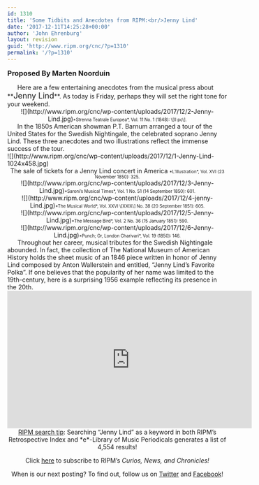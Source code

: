 ```yaml
---
id: 1310
title: 'Some Tidbits and Anecdotes from RIPM:<br/>Jenny Lind'
date: '2017-12-11T14:25:28+00:00'
author: 'John Ehrenburg'
layout: revision
guid: 'http://www.ripm.org/cnc/?p=1310'
permalink: '/?p=1310'
---
```


**<span style="font-size: medium;">P</span><span style="font-size: medium;">roposed By Marten Noorduin</span>**

<div style="text-indent: 23px;">Here are a few entertaining anecdotes from the musical press about **<span style="font-size: large;">Jenny Lind</span>**. As today is Friday, perhaps they will set the right tone for your weekend.</div><div style="text-align: center;">![](http://www.ripm.org/cnc/wp-content/uploads/2017/12/2-Jenny-Lind.jpg)<span style="font-size: 70%;">*Strenna Teatrale Europea*, Vol. 11 No. 1 (1848): \[II pc\].</span></div><div style="text-indent: 23px;">In the 1850s American showman P.T. Barnum arranged a tour of the United States for the Swedish Nightingale, the celebrated soprano Jenny Lind. These three anecdotes and two illustrations reflect the immense success of the tour.</div><div>![](http://www.ripm.org/cnc/wp-content/uploads/2017/12/1-Jenny-Lind-1024x458.jpg)</div><div style="text-align: center;">The sale of tickets for a Jenny Lind concert in America  
<span style="font-size: 70%;">*L’Illustration*, Vol. XVI (23 November 1850): 325.</span></div><div style="text-align: center;">![](http://www.ripm.org/cnc/wp-content/uploads/2017/12/3-Jenny-Lind.jpg)<span style="font-size: 70%;">*Saroni’s Musical Times*, Vol. 1 No. 51 (14 September 1850): 601.</span></div><div style="text-align: center;">![](http://www.ripm.org/cnc/wp-content/uploads/2017/12/4-jenny-Lind.jpg)<span style="font-size: 70%;">*The Musical World*, Vol. XXVI \[XXIX\] No. 38 (20 September 1851): 605.</span></div><div style="text-align: center;">![](http://www.ripm.org/cnc/wp-content/uploads/2017/12/5-Jenny-Lind.jpg)<span style="font-size: 70%;">*The Message Bird*, Vol. 2 No. 36 (15 January 1851): 590.</span></div><div style="text-align: center;">![](http://www.ripm.org/cnc/wp-content/uploads/2017/12/6-Jenny-Lind.jpg)<span style="font-size: 70%;">*Punch; Or, London Charivari*, Vol. 19 (1850): 146.</span></div><div style="text-indent: 23px;">Throughout her career, musical tributes for the Swedish Nightingale abounded. In fact, the collection of The National Museum of American History holds the sheet music of an 1846 piece written in honor of Jenny Lind composed by Anton Wallerstein and entitled, “Jenny Lind’s Favorite Polka”. If one believes that the popularity of her name was limited to the 19th-century, here is a surprising 1956 example reflecting its presence in the 20th.</div><div></div><div style="text-align: center;"><div style="text-align: center;"><iframe allowfullscreen="allowfullscreen" frameborder="0" height="315" loading="lazy" src="https://www.youtube.com/embed/j3QyB6gRGow?rel=0&end=66" width="560"><span class="mce_SELRES_start" data-mce-type="bookmark" style="display: inline-block; width: 0px; overflow: hidden; line-height: 0;">﻿</span><span class="mce_SELRES_start" data-mce-type="bookmark" style="display: inline-block; width: 0px; overflow: hidden; line-height: 0;">﻿</span></iframe>

<div><span class="mce_SELRES_start" data-mce-type="bookmark" style="display: inline-block; width: 0px; overflow: hidden; line-height: 0;">﻿</span></div><div></div><div></div><div></div><div></div><u>RIPM search tip</u>: Searching “Jenny Lind” as a keyword in both RIPM’s Retrospective Index and *e*-Library of Music Periodicals generates a list of 4,554 results!

Click [here](http://ripm.org/?page=cncsubscribe) to subscribe to RIPM’s *Curios, News, and Chronicles!*

When is our next posting? To find out, follow us on [Twitter](https://twitter.com/RIPMCenter) and [Facebook](https://www.facebook.com/RIPMCenter/)!

</div></div>